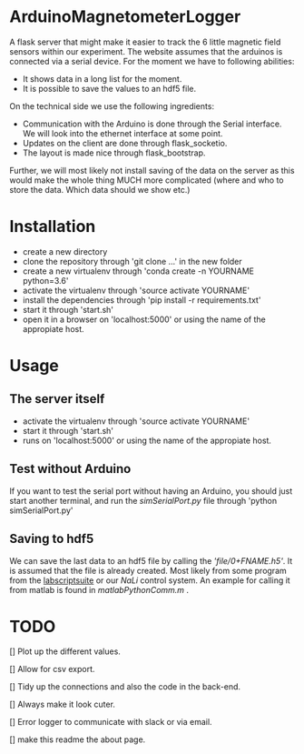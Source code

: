 # ArduinoMagnetometerLogger

A flask server that might make it easier to track the 6 little magnetic field sensors
 within our experiment. The website assumes that the arduinos is connected via a serial device. For the moment we have to following abilities:

- It shows data in a long list for the moment.
- It is possible to save the values to an hdf5 file.

On the technical side we use the following ingredients:
- Communication with the Arduino is done through the Serial interface. We will look into the ethernet interface at some point.
- Updates on the client are done through flask_socketio.
- The layout is made nice through flask_bootstrap.

Further, we will most likely not install saving of the data on the server as this would make the whole thing MUCH more complicated (where and who to store the data. Which data should we show etc.)

# Installation

- create a new directory
- clone the repository through 'git clone ...' in the new folder
- create a new virtualenv through 'conda create -n YOURNAME python=3.6'
- activate the virtualenv through 'source activate YOURNAME'
- install the dependencies through 'pip install -r requirements.txt'
- start it through 'start.sh'
- open it in a browser on 'localhost:5000' or using the name of the appropiate host.

# Usage

## The server itself
 - activate the virtualenv through 'source activate YOURNAME'
 - start it through 'start.sh'
 - runs on 'localhost:5000' or using the name of the appropiate host.

## Test without Arduino

 If you want to test the serial port without having an Arduino, you should just
 start another terminal, and run the _simSerialPort.py_ file through 'python simSerialPort.py'

## Saving to hdf5

We can save the last data to an hdf5 file by calling the _'file/0+FNAME.h5'_. It  is assumed that the file is already created. Most likely from some program from the  [labscriptsuite](www.labscript.org) or our _NaLi_ control system. An example for calling it from matlab is found in _matlabPythonComm.m_ .

# TODO

 [] Plot up the different values.

 [] Allow for csv export.

 [] Tidy up the connections and also the code in the back-end.

 [] Always make it look cuter.

 [] Error logger to communicate with slack or via email.

 [] make this readme the about page.
